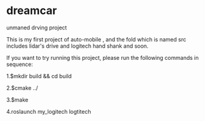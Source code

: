 # dreamcar
unmaned drving project

This is my first project of auto-mobile , and the fold which is named src includes lidar's drive and logitech hand shank and soon.

If you want to try running this project, please run the following commands in sequence:

1.$mkdir build && cd build

2.$cmake ../

3.$make 

4.roslaunch my_logitech logtitech
